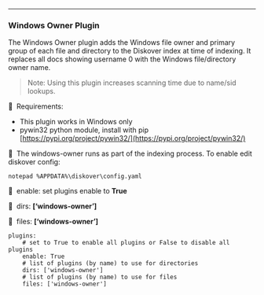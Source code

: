 ___
### Windows Owner Plugin

The Windows Owner plugin adds the Windows file owner and primary group of each file and directory to the Diskover index at time of indexing. It replaces all docs showing username 0 with the Windows file/directory owner name.

>Note: Using this plugin increases scanning time due to name/sid lookups.

🔴 &nbsp;Requirements:
* This plugin works in Windows only
* pywin32 python module, install with pip [https://pypi.org/project/pywin32/](https://pypi.org/project/pywin32/)


🔴 &nbsp;The windows-owner runs as part of the indexing process. To enable edit diskover config:
```
notepad %APPDATA%\diskover\config.yaml
```

🔴 &nbsp;enable: set plugins enable to **True**

🔴 &nbsp;dirs: **[‘windows-owner’]**

🔴 &nbsp;files: **[‘windows-owner’]**

```
plugins:
    # set to True to enable all plugins or False to disable all plugins
    enable: True
    # list of plugins (by name) to use for directories
    dirs: ['windows-owner']
    # list of plugins (by name) to use for files
    files: ['windows-owner']
```
